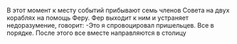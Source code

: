 В этот момент к месту событий прибывают семь членов Совета на двух кораблях на помощь Феру. Фер выходит к ним и устраняет недоразумение, говорит:
-Это я спровоцировал пришельцев. Все в порядке.
После этого все вместе направляются в столицу